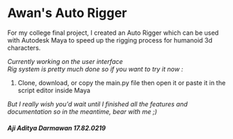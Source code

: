 # **Awan's Auto Rigger**

For my college final project, I created an Auto Rigger which can be used with Autodesk Maya to speed up the rigging process for humanoid 3d characters.

*Currently working on the user interface*  
*Rig system is pretty much done so if you want to try it now :*
1. Clone, download, or copy the main.py file then open it or paste it in the script editor inside Maya

*But I really wish you'd wait until I finished all the features and documentation so in the meantime, bear with me ;)*

###### **Aji Aditya Darmawan 17.82.0219**